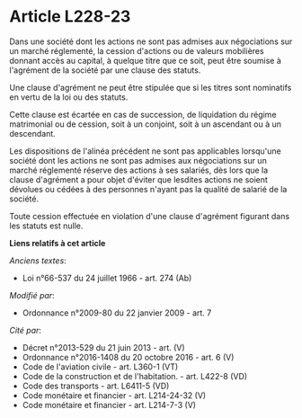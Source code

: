 # Article L228-23

Dans une société dont les actions ne sont pas admises aux négociations sur un  marché réglementé, la cession d'actions ou de
valeurs mobilières donnant accès  au capital, à quelque titre que ce soit, peut être soumise à l'agrément de la  société par
une clause des statuts.

Une clause d'agrément ne  peut être stipulée que si les titres sont nominatifs en vertu de la loi ou des  statuts.

Cette clause est écartée en cas de succession, de  liquidation du régime matrimonial ou de cession, soit à un conjoint, soit
à un  ascendant ou à un descendant.

Les dispositions de l'alinéa  précédent ne sont pas applicables lorsqu'une société dont les actions ne sont  pas admises aux
négociations sur un marché réglementé réserve des actions à ses  salariés, dès lors que la clause d'agrément a pour objet
d'éviter que lesdites  actions ne soient dévolues ou cédées à des personnes n'ayant pas la qualité de  salarié de la société.

Toute cession effectuée en violation  d'une clause d'agrément figurant dans les statuts est nulle.

**Liens relatifs à cet article**

_Anciens textes_:

  - Loi n°66-537 du 24 juillet 1966 - art. 274 (Ab)

_Modifié par_:

  - Ordonnance n°2009-80 du 22 janvier 2009 - art. 7

_Cité par_:

  - Décret n°2013-529 du 21 juin 2013 - art. (V)
  - Ordonnance n°2016-1408 du 20 octobre 2016 - art. 6 (V)
  - Code de l'aviation civile - art. L360-1 (VT)
  - Code de la construction et de l'habitation. - art. L422-8 (VD)
  - Code des transports - art. L6411-5 (VD)
  - Code monétaire et financier - art. L214-24-32 (V)
  - Code monétaire et financier - art. L214-7-3 (V)
